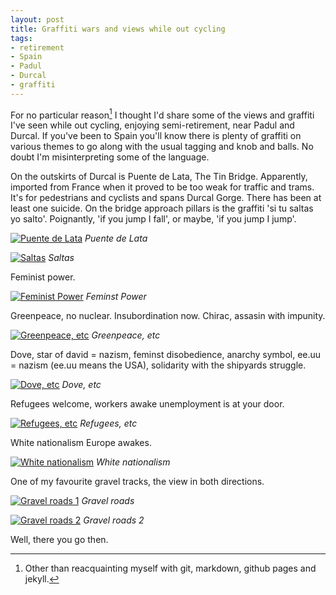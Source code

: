 ```yaml
---
layout: post
title: Graffiti wars and views while out cycling
tags:
- retirement
- Spain
- Padul
- Durcal
- graffiti
---
```


For no particular reason[^1] I thought I'd share some of the views and
graffiti I've seen while out cycling, enjoying semi-retirement, near
Padul and Durcal. If you've been to Spain you'll know there is plenty
of graffiti on various themes to go along with the usual tagging and
knob and balls. No doubt I'm misinterpreting some of the language.

[^1]:Other than reacquainting myself with git, markdown, github pages and jekyll.

<!--more-->

On the outskirts of Durcal is Puente de Lata, The Tin Bridge.
Apparently, imported from France when it proved to be too weak for
traffic and trams. It's for pedestrians and cyclists and spans Durcal
Gorge. There has been at least one suicide. On the bridge approach
pillars is the graffiti 'si tu saltas yo salto'. Poignantly, 'if you
jump I fall', or maybe, 'if you jump I jump'.

[![Puente de Lata](/public/images/bridge_1.jpg 
"Puente de Lata")](/public/images/bridge_1.jpg)
*Puente de Lata*

[![Saltas](/public/images/bridge_2.jpg 
"Saltas")](/public/images/bridge_2.jpg)
*Saltas*

Feminist power.

[![Feminist Power](/public/images/fem_pow.jpg 
"Feminist Power")](/public/images/fem_pow.jpg)
*Feminst Power*

Greenpeace, no nuclear. Insubordination now. Chirac, assasin with
impunity.

[![Greenpeace, etc](/public/images/greenpeace.jpg 
"Greenpeace, etc")](/public/images/greenpeace.jpg)
*Greenpeace, etc*

Dove, star of david = nazism, feminst disobedience, anarchy symbol,
ee.uu = nazism (ee.uu means the USA), solidarity with the shipyards
struggle.

[![Dove, etc](/public/images/dove.jpg 
"Dove, etc")](/public/images/dove.jpg)
*Dove, etc*

Refugees welcome, workers awake unemployment is at your door.

[![Refugees, etc](/public/images/refugees.jpg 
"Refugees, etc")](/public/images/refugees.jpg)
*Refugees, etc*

White nationalism Europe awakes.

[![White nationalism](/public/images/white.jpg 
"White nationalism")](/public/images/white.jpg)
*White nationalism*

One of my favourite gravel tracks, the view in both directions.

[![Gravel roads 1](/public/images/gravel_1.jpg 
"Gravel roads 1")](/public/images/gravel_1.jpg)
*Gravel roads*

[![Gravel roads 2](/public/images/gravel_2.jpg 
"Gravel roads 2")](/public/images/gravel_2.jpg)
*Gravel roads 2*

Well, there you go then.

